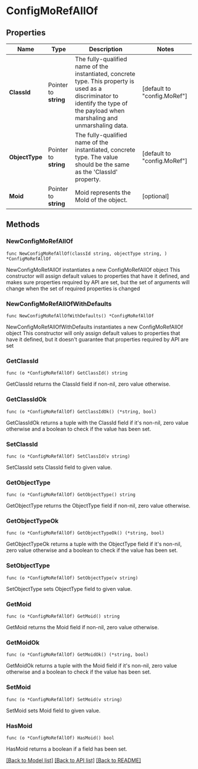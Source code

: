 # ConfigMoRefAllOf

## Properties

Name | Type | Description | Notes
------------ | ------------- | ------------- | -------------
**ClassId** | Pointer to **string** | The fully-qualified name of the instantiated, concrete type. This property is used as a discriminator to identify the type of the payload when marshaling and unmarshaling data. | [default to "config.MoRef"]
**ObjectType** | Pointer to **string** | The fully-qualified name of the instantiated, concrete type. The value should be the same as the &#39;ClassId&#39; property. | [default to "config.MoRef"]
**Moid** | Pointer to **string** | Moid represents the MoId of the object. | [optional] 

## Methods

### NewConfigMoRefAllOf

`func NewConfigMoRefAllOf(classId string, objectType string, ) *ConfigMoRefAllOf`

NewConfigMoRefAllOf instantiates a new ConfigMoRefAllOf object
This constructor will assign default values to properties that have it defined,
and makes sure properties required by API are set, but the set of arguments
will change when the set of required properties is changed

### NewConfigMoRefAllOfWithDefaults

`func NewConfigMoRefAllOfWithDefaults() *ConfigMoRefAllOf`

NewConfigMoRefAllOfWithDefaults instantiates a new ConfigMoRefAllOf object
This constructor will only assign default values to properties that have it defined,
but it doesn't guarantee that properties required by API are set

### GetClassId

`func (o *ConfigMoRefAllOf) GetClassId() string`

GetClassId returns the ClassId field if non-nil, zero value otherwise.

### GetClassIdOk

`func (o *ConfigMoRefAllOf) GetClassIdOk() (*string, bool)`

GetClassIdOk returns a tuple with the ClassId field if it's non-nil, zero value otherwise
and a boolean to check if the value has been set.

### SetClassId

`func (o *ConfigMoRefAllOf) SetClassId(v string)`

SetClassId sets ClassId field to given value.


### GetObjectType

`func (o *ConfigMoRefAllOf) GetObjectType() string`

GetObjectType returns the ObjectType field if non-nil, zero value otherwise.

### GetObjectTypeOk

`func (o *ConfigMoRefAllOf) GetObjectTypeOk() (*string, bool)`

GetObjectTypeOk returns a tuple with the ObjectType field if it's non-nil, zero value otherwise
and a boolean to check if the value has been set.

### SetObjectType

`func (o *ConfigMoRefAllOf) SetObjectType(v string)`

SetObjectType sets ObjectType field to given value.


### GetMoid

`func (o *ConfigMoRefAllOf) GetMoid() string`

GetMoid returns the Moid field if non-nil, zero value otherwise.

### GetMoidOk

`func (o *ConfigMoRefAllOf) GetMoidOk() (*string, bool)`

GetMoidOk returns a tuple with the Moid field if it's non-nil, zero value otherwise
and a boolean to check if the value has been set.

### SetMoid

`func (o *ConfigMoRefAllOf) SetMoid(v string)`

SetMoid sets Moid field to given value.

### HasMoid

`func (o *ConfigMoRefAllOf) HasMoid() bool`

HasMoid returns a boolean if a field has been set.


[[Back to Model list]](../README.md#documentation-for-models) [[Back to API list]](../README.md#documentation-for-api-endpoints) [[Back to README]](../README.md)


